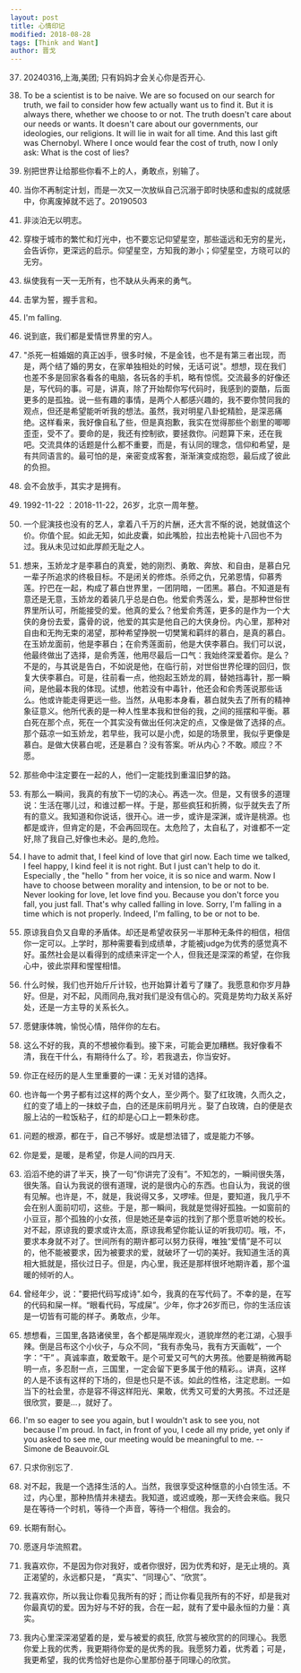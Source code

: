 ```yaml
---
layout: post
title: 心情印记
modified: 2018-08-28
tags: [Think and Want]
author: 晋戈
---
```


37. 20240316,上海,美团; 只有妈妈才会关心你是否开心.

36. To be a scientist is to be naive. We are so focused on our search for truth, we fail to consider how few actually want us to find it. But it is always there, whether we choose to or not. The truth doesn't care about our needs or wants. It doesn't care about our governments, our ideologies, our religions. It will lie in wait for all time. And this last gift was Chernobyl. Where I once would fear the cost of truth, now I only ask: What is the cost of lies?

35. 别把世界让给那些你看不上的人，勇敢点，别输了。

34. 当你不再制定计划，而是一次又一次放纵自己沉溺于即时快感和虚拟的成就感中，你离废掉就不远了。20190503

33. 非淡泊无以明志。

32.	穿梭于城市的繁忙和灯光中，也不要忘记仰望星空，那些遥远和无穷的星光，会告诉你，更深远的启示。仰望星空，方知我的渺小；仰望星空，方晓可以的无穷。

31. 纵使我有一天一无所有，也不缺从头再来的勇气。

30. 击掌为誓，握手言和。

29. I'm falling.

28. 说到底，我们都是爱情世界里的穷人。

27. "杀死一桩婚姻的真正凶手，很多时候，不是金钱，也不是有第三者出现，而是，两个结了婚的男女，在家单独相处的时候，无话可说"。想想，现在我们也差不多是回家各看各的电脑，各玩各的手机，略有惊慌。交流最多的好像还是，写代码的事。可是，讲真，除了开始帮你写代码时，我感到的耍酷，后面更多的是孤独。说一些有趣的事情，是两个人都感兴趣的，我不要你赞同我的观点，但还是希望能听听我的想法。虽然，我对明星八卦蛇精脸，是深恶痛绝。这样看来，我好像自私了些，但是真抱歉，我实在觉得那些个剧里的唧唧歪歪，受不了。要命的是，我还有控制欲，要拯救你。问题算下来，还在我吧。交流具体的话题是什么都不重要，而是，有认同的理念，信仰和希望，是有共同语言的。最可怕的是，亲密变成客套，渐渐演变成抱怨，最后成了彼此的负担。

26. 会不会放手，其实才是拥有。

25. 1992-11-22 ：2018-11-22，26岁，北京一周年整。

24. 一个屁演技也没有的艺人，拿着八千万的片酬，还大言不惭的说，她就值这个价。你值个屁。如此无知，如此皮囊，如此嘴脸，拉出去枪毙十八回也不为过。我从未见过如此厚颜无耻之人。

23. 想来，玉娇龙才是李慕白的真爱，她的刚烈、勇敢、奔放、和自由，是慕白兄一辈子所追求的终极目标。不是闭关的修炼。杀师之仇，兄弟恩情，仰慕秀莲。拧巴在一起，构成了慕白世界里，一团阴暗，一团黑。慕白。不知道是有意还是无意，玉娇龙的着装几乎总是白色。他爱俞秀莲么，爱，是那种世俗世界里所认可，所能接受的爱。他真的爱么？他爱俞秀莲，更多的是作为一个大侠的身份去爱，露骨的说，他爱的其实是他自己的大侠身份。内心里，那种对自由和无拘无束的渴望，那种希望挣脱一切樊篱和羁绊的慕白，是真的慕白。在玉娇龙面前，他是李慕白；在俞秀莲面前，他是大侠李慕白。我们可以说，他最终做出了选择，是俞秀莲，他用尽最后一口气：我始终深爱着你。是么？不是的，与其说是告白，不如说是他，在临行前，对世俗世界伦理的回归，恢复大侠李慕白。可是，往前看一点，他抱起玉娇龙的肩，替她挡毒针，那一瞬间，是他最本我的体现。试想，他若没有中毒针，他还会和俞秀莲说那些话么。他或许能走得更远一些。当然，从电影本身看，慕白就失去了所有的精神象征意义。他所代表的是一种人性里本我和世俗的我，之间的摇摆和平衡。慕白死在那个点，死在一个其实没有做出任何决定的点，又像是做了选择的点。那个菇凉一如玉娇龙，若早些，我可以是小虎，如是的场景里，我似乎更像是慕白。是做大侠慕白呢，还是慕白？没有答案。听从内心？不敢。顺应？不愿。

22. 那些命中注定要在一起的人，他们一定能找到重温旧梦的路。

21. 有那么一瞬间，我真的有放下一切的决心。再选一次。但是，又有很多的道理说：生活在哪儿过，和谁过都一样。于是，那些疯狂和折腾，似乎就失去了所有的意义。我知道和你说话，很开心。进一步，或许是深渊，或许是桃源。也都是或许，但肯定的是，不会再回现在。太危险了，太自私了，对谁都不一定好,除了我自己,好像也未必。是的,危险。

20. I have to admit that, I feel kind of love that girl now. Each time we talked, I feel happy, I kind feel it is not right. But I just can't help to do it. Especially , the "hello " from her voice, it is so nice and warm. Now I have to choose between morality and intension, to be or not to be. Never looking for love, let love find you. Because you don't force you fall, you just fall. That's why called falling in love. Sorry, I'm falling in a time which is not properly. Indeed, I'm falling, to be or not to be. 

19. 原谅我自负又自卑的矛盾体。却还是希望收获另一半那种无条件的相信，相信你一定可以。上学时，那种需要看到成绩单，才能被judge为优秀的感觉真不好。虽然社会是以看得到的成绩来评定一个人，但我还是深深的希望，在你我心中，彼此崇拜和惺惺相惜。

18. 什么时候，我们也开始斤斤计较，也开始算计着亏了赚了。我愿意和你岁月静好。但是，对不起，风雨同舟,我对我们是没有信心的。究竟是势均力敌关系好处，还是一方主导的关系长久。

17.  愿健康体魄，愉悦心情，陪伴你的左右。

16.  这么不好的我，真的不想被你看到。接下来，可能会更加糟糕。我好像看不清，我在干什么，有期待什么了。珍，若我退去，你当安好。

15.  你正在经历的是人生里重要的一课：无关对错的选择。

14.  也许每一个男子都有过这样的两个女人，至少两个。娶了红玫瑰，久而久之，红的变了墙上的一抹蚊子血，白的还是床前明月光 。娶了白玫瑰，白的便是衣服上沾的一粒饭粘子，红的却是心口上一颗朱砂痣。

13.  问题的根源，都在于，自己不够好。或是想法错了，或是能力不够。

12. 你是爱，是暖，是希望，你是人间的四月天.

11. 滔滔不绝的讲了半天，换了一句“你讲完了没有”。不知怎的，一瞬间很失落，很失落。自认为我说的很有道理，说的是很内心的东西。也自认为，我说的很有见解。也许是，不，就是，我说得又多，又啰嗦。但是，要知道，我几乎不会在别人面前叨叨，这些。于是，那一瞬间，我就是觉得好孤独。一如窗前的小豆豆，那个孤独的小女孩，但是她还是幸运的找到了那个愿意听她的校长。对不起，原谅我的要求或许太高，原谅我希望你能认证的听我叨叨。哦，不，要求本身就不对了。世间所有的期许都可以努力获得，唯独“爱情”是不可以的，他不能被要求，因为被要求的爱，就破坏了一切的美好。我知道生活的真相大抵就是，搭伙过日子。但是，内心里，我还是那样很坏地期许着，那个温暖的倾听的人。

10. 曾经年少，说："要把代码写成诗".如今，我真的在写代码了。不幸的是，在写的代码和屎一样。“眼看代码，写成屎”。少年，你才26岁而已，你的生活应该是一切皆有可能的样子。勇敢点，少年。

9. 想想看，三国里,各路诸侯里，各个都是隔岸观火，道貌岸然的老江湖，心狠手辣。倒是吕布这个小伙子，与众不同，“我有赤兔马，我有方天画戟”，一个字：“干” 。真诚率直，敢爱敢干。是个可爱又可气的大男孩。他要是稍微再聪明一点，多忍耐一点，三国里，一定会留下更多属于他的精彩。。讲真，这样的人是不该有这样的下场的，但是也只是不该。如此的性格，注定悲剧。一如当下的社会里，亦是容不得这样阳光、果敢，优秀又可爱的大男孩。不过还是很欣赏，要是...，就好了。

8. I'm so eager to see you again, but I wouldn't ask to see you, not because I'm proud. In fact, in front of you, I cede all my pride, yet only if you asked to see me, our meeting would be meaningful to me. -- Simone de Beauvoir.GL

7. 只求你别忘了.

6. 对不起，我是一个选择生活的人。当然，我很享受这种惬意的小白领生活。不过，内心里，那种热情并未褪去。我知道，或迟或晚，那一天终会来临。我只是在等待一个时机，等待一个声音，等待一个相信。我会的。

5. 长期有耐心。

4. 愿逐月华流照君。

3. 我喜欢你，不是因为你对我好，或者你很好，因为优秀和好，是无止境的。真正渴望的，永远都只是， “真实”、“同理心”、“欣赏”。

2. 我喜欢你，所以我让你看见我所有的好；而让你看见我所有的不好，却是我对你最真切的爱。因为好与不好的我，合在一起，就有了爱中最永恒的力量：真实。

1. 我内心里深深渴望着的是，爱与被爱的疯狂, 欣赏与被欣赏的的同理心。我愿你爱上我的优秀，我更期待你爱的是优秀的我。我愿努力着，优秀着；可是，我更希望，我的优秀恰好也是你心里那份基于同理心的欣赏。

